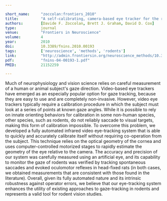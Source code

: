 ```yaml
---

short_name:     "zoccolan:frontiers_2010"
title:          "A self-calibrating, camera-based eye tracker for the recording of rodent eye movements"
authors:        [Davide F. Zoccolan, Brett J. Graham, David D. Cox]
type:           journal
venue:          "Frontiers in Neuroscience"
volume:         4
year:           2010
doi:            10.3389/fnins.2010.00193
tags:           ['neuroscience', 'methods', 'rodents']
link:           "http://admin.frontiersin.org/neuroscience_methods/10.3389/fnins.2010.00193/abstract"
pdf:            "fnins-04-00193-1.pdf"
PMID:           21152259

---
```


Much of neurophysiology and vision science relies on careful measurement of a human or animal subject's gaze direction. Video-based eye trackers have emerged as an especially popular option for gaze tracking, because they are easy to use and are completely non-invasive. However, video eye trackers typically require a calibration procedure in which the subject must look at a series of points at known gaze angles. While it is possible to rely on innate orienting behaviors for calibration in some non-human species, other species, such as rodents, do not reliably saccade to visual targets, making this form of calibration impossible. To overcome this problem, we developed a fully automated infrared video eye-tracking system that is able to quickly and accurately calibrate itself without requiring co-operation from the subject. This technique relies on the optical geometry of the cornea and uses computer-controlled motorized stages to rapidly estimate the geometry of the eye relative to the camera. The accuracy and precision of our system was carefully measured using an artificial eye, and its capability to monitor the gaze of rodents was verified by tracking spontaneous saccades and evoked oculomotor reflexes in head-fixed rats (in both cases, we obtained measurements that are consistent with those found in the literature). Overall, given its fully automated nature and its intrinsic robustness against operator errors, we believe that our eye-tracking system enhances the utility of existing approaches to gaze-tracking in rodents and represents a valid tool for rodent vision studies.